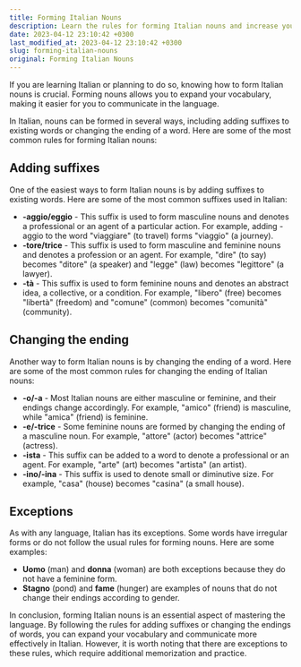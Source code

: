 ```yaml
---
title: Forming Italian Nouns
description: Learn the rules for forming Italian nouns and increase your vocabulary in the language.
date: 2023-04-12 23:10:42 +0300
last_modified_at: 2023-04-12 23:10:42 +0300
slug: forming-italian-nouns
original: Forming Italian Nouns
---
```

If you are learning Italian or planning to do so, knowing how to form Italian nouns is crucial. Forming nouns allows you to expand your vocabulary, making it easier for you to communicate in the language.

In Italian, nouns can be formed in several ways, including adding suffixes to existing words or changing the ending of a word. Here are some of the most common rules for forming Italian nouns:

## Adding suffixes

One of the easiest ways to form Italian nouns is by adding suffixes to existing words. Here are some of the most common suffixes used in Italian:

- **-aggio/eggio** - This suffix is used to form masculine nouns and denotes a professional or an agent of a particular action. For example, adding -aggio to the word "viaggiare" (to travel) forms "viaggio" (a journey).
- **-tore/trice** - This suffix is used to form masculine and feminine nouns and denotes a profession or an agent. For example, "dire" (to say) becomes "ditore" (a speaker) and "legge" (law) becomes "legittore" (a lawyer).
- **-tà** - This suffix is used to form feminine nouns and denotes an abstract idea, a collective, or a condition. For example, "libero" (free) becomes "libertà" (freedom) and "comune" (common) becomes "comunità" (community).

## Changing the ending

Another way to form Italian nouns is by changing the ending of a word. Here are some of the most common rules for changing the ending of Italian nouns:

- **-o/-a** - Most Italian nouns are either masculine or feminine, and their endings change accordingly. For example, "amico" (friend) is masculine, while "amica" (friend) is feminine.
- **-e/-trice** - Some feminine nouns are formed by changing the ending of a masculine noun. For example, "attore" (actor) becomes "attrice" (actress).
- **-ista** - This suffix can be added to a word to denote a professional or an agent. For example, "arte" (art) becomes "artista" (an artist).
- **-ino/-ina** - This suffix is used to denote small or diminutive size. For example, "casa" (house) becomes "casina" (a small house).

## Exceptions

As with any language, Italian has its exceptions. Some words have irregular forms or do not follow the usual rules for forming nouns. Here are some examples:

- **Uomo** (man) and **donna** (woman) are both exceptions because they do not have a feminine form.
- **Stagno** (pond) and **fame** (hunger) are examples of nouns that do not change their endings according to gender.

In conclusion, forming Italian nouns is an essential aspect of mastering the language. By following the rules for adding suffixes or changing the endings of words, you can expand your vocabulary and communicate more effectively in Italian. However, it is worth noting that there are exceptions to these rules, which require additional memorization and practice.